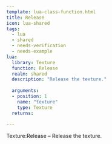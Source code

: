```yaml
---
template: lua-class-function.html
title: Release
icon: lua-shared
tags:
  - lua
  - shared
  - needs-verification
  - needs-example
lua:
  library: Texture
  function: Release
  realm: shared
  description: "Release the texture."
  
  arguments:
  - position: 1
    name: "texture"
    type: Texture
  returns:
    
---
```


<div class="lua__search__keywords">
Texture:Release &#x2013; Release the texture.
</div>
